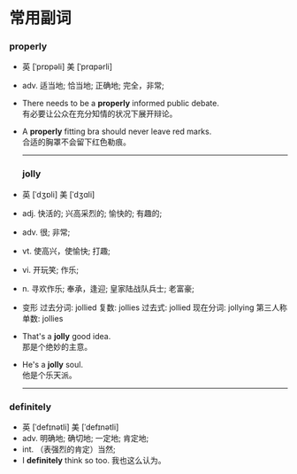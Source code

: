 ﻿常用副词
========

### properly

-	英 [ˈprɒpəli] 美 [ˈprɑpərli]
-	adv. 适当地; 恰当地; 正确地; 完全，非常;
-	There needs to be a **properly** informed public debate.<br> 有必要让公众在充分知情的状况下展开辩论。

-	A **properly** fitting bra should never leave red marks.<br> 合适的胸罩不会留下红色勒痕。

	---

	### jolly

-	英 [ˈdʒɒli] 美 [ˈdʒɑli]

-	adj. 快活的; 兴高采烈的; 愉快的; 有趣的;

-	adv. 很; 非常;

-	vt. 使高兴，使愉快; 打趣;

-	vi. 开玩笑; 作乐;

-	n. 寻欢作乐; 奉承，逢迎; 皇家陆战队兵士; 老富豪;

-	变形 过去分词: jollied 复数: jollies 过去式: jollied 现在分词: jollying 第三人称单数: jollies

-	That's a **jolly** good idea.  
	那是个绝妙的主意。

-	He's a **jolly** soul.  
	他是个乐天派。

	---

### definitely

-	英 [ˈdefɪnətli] 美 [ˈdefɪnətli]
-	adv. 明确地; 确切地; 一定地; 肯定地;
-	int. （表强烈的肯定）当然;
-	I **definitely** think so too. 我也这么认为。
